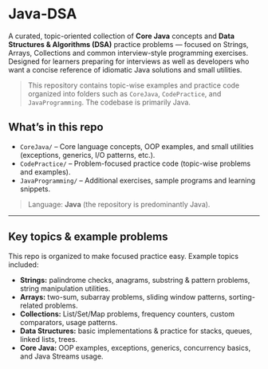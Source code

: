 # Java-DSA

A curated, topic-oriented collection of **Core Java** concepts and **Data Structures & Algorithms (DSA)** practice problems — focused on Strings, Arrays, Collections and common interview-style programming exercises.  
Designed for learners preparing for interviews as well as developers who want a concise reference of idiomatic Java solutions and small utilities.

> This repository contains topic-wise examples and practice code organized into folders such as `CoreJava`, `CodePractice`, and `JavaProgramming`. The codebase is primarily Java.

## What’s in this repo

- `CoreJava/` – Core language concepts, OOP examples, and small utilities (exceptions, generics, I/O patterns, etc.). 
- `CodePractice/` – Problem-focused practice code (topic-wise problems and examples). 
- `JavaProgramming/` – Additional exercises, sample programs and learning snippets. 

> Language: **Java** (the repository is predominantly Java). 

---

## Key topics & example problems
This repo is organized to make focused practice easy. Example topics included:

- **Strings:** palindrome checks, anagrams, substring & pattern problems, string manipulation utilities.  
- **Arrays:** two-sum, subarray problems, sliding window patterns, sorting-related problems.  
- **Collections:** List/Set/Map problems, frequency counters, custom comparators, usage patterns.  
- **Data Structures:** basic implementations & practice for stacks, queues, linked lists, trees.  
- **Core Java:** OOP examples, exceptions, generics, concurrency basics, and Java Streams usage.

